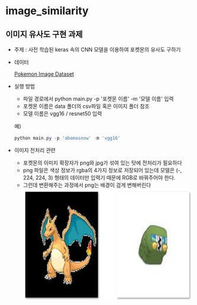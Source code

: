 # image_similarity
## 이미지 유사도 구현 과제

- 주제 : 사전 학습된 keras 속의 CNN 모델을 이용하여 포켓몬의 유사도 구하기
- 데이터

  [Pokemon Image Dataset](https://www.kaggle.com/datasets/vishalsubbiah/pokemon-images-and-types)

- 실행 방법
  - 파일 경로에서 python main.py -p '포켓몬 이름' -m '모델 이름' 입력
  - 포켓몬 이름은 data 폴더의 csv파일 혹은 이미지 폴더 참조
  - 모델 이름은 vgg16 / resnet50 입력<p>
  
  예)
  ```powershell
  python main.py -p 'abomasnow' -m 'vgg16'
  ```

- 이미지 전처리 관련
  - 포켓몬의 이미지 확장자가 png와 jpg가 섞여 있는 탓에 전처리가 필요하다
  - png 파일은 색상 정보가 rgba의 4가지 정보로 저장되어 있는데 모델은 (-, 224, 224, 3) 형태의 데이터만 입력기 때문에 RGB로 바꿔주어야 한다.
  - 그런데 변환해주는 과정에서 png는 배경이 검게 변해버린다
    <img src="./data/bg.png" width="600px" height="300px" alt="background"></img><br/>

